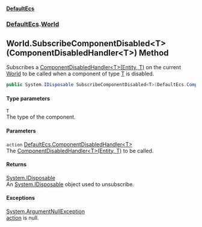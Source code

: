 #### [DefaultEcs](index.md 'index')
### [DefaultEcs](index.md#DefaultEcs 'DefaultEcs').[World](World.md 'DefaultEcs.World')
## World.SubscribeComponentDisabled&lt;T&gt;(ComponentDisabledHandler&lt;T&gt;) Method
Subscribes a [ComponentDisabledHandler&lt;T&gt;(Entity, T)](ComponentDisabledHandler_T_(Entity_T).md 'DefaultEcs.ComponentDisabledHandler&lt;T&gt;(DefaultEcs.Entity, T)') on the current [World](World.md 'DefaultEcs.World') to be called when a component of type [T](World_SubscribeComponentDisabled_T_(ComponentDisabledHandler_T_).md#DefaultEcs_World_SubscribeComponentDisabled_T_(DefaultEcs_ComponentDisabledHandler_T_)_T 'DefaultEcs.World.SubscribeComponentDisabled&lt;T&gt;(DefaultEcs.ComponentDisabledHandler&lt;T&gt;).T') is disabled.  
```csharp
public System.IDisposable SubscribeComponentDisabled<T>(DefaultEcs.ComponentDisabledHandler<T> action);
```
#### Type parameters
<a name='DefaultEcs_World_SubscribeComponentDisabled_T_(DefaultEcs_ComponentDisabledHandler_T_)_T'></a>
`T`  
The type of the component.
  
#### Parameters
<a name='DefaultEcs_World_SubscribeComponentDisabled_T_(DefaultEcs_ComponentDisabledHandler_T_)_action'></a>
`action` [DefaultEcs.ComponentDisabledHandler&lt;](ComponentDisabledHandler_T_(Entity_T).md 'DefaultEcs.ComponentDisabledHandler&lt;T&gt;(DefaultEcs.Entity, T)')[T](World_SubscribeComponentDisabled_T_(ComponentDisabledHandler_T_).md#DefaultEcs_World_SubscribeComponentDisabled_T_(DefaultEcs_ComponentDisabledHandler_T_)_T 'DefaultEcs.World.SubscribeComponentDisabled&lt;T&gt;(DefaultEcs.ComponentDisabledHandler&lt;T&gt;).T')[&gt;](ComponentDisabledHandler_T_(Entity_T).md 'DefaultEcs.ComponentDisabledHandler&lt;T&gt;(DefaultEcs.Entity, T)')  
The [ComponentDisabledHandler&lt;T&gt;(Entity, T)](ComponentDisabledHandler_T_(Entity_T).md 'DefaultEcs.ComponentDisabledHandler&lt;T&gt;(DefaultEcs.Entity, T)') to be called.
  
#### Returns
[System.IDisposable](https://docs.microsoft.com/en-us/dotnet/api/System.IDisposable 'System.IDisposable')  
An [System.IDisposable](https://docs.microsoft.com/en-us/dotnet/api/System.IDisposable 'System.IDisposable') object used to unsubscribe.
#### Exceptions
[System.ArgumentNullException](https://docs.microsoft.com/en-us/dotnet/api/System.ArgumentNullException 'System.ArgumentNullException')  
[action](World_SubscribeComponentDisabled_T_(ComponentDisabledHandler_T_).md#DefaultEcs_World_SubscribeComponentDisabled_T_(DefaultEcs_ComponentDisabledHandler_T_)_action 'DefaultEcs.World.SubscribeComponentDisabled&lt;T&gt;(DefaultEcs.ComponentDisabledHandler&lt;T&gt;).action') is null.
